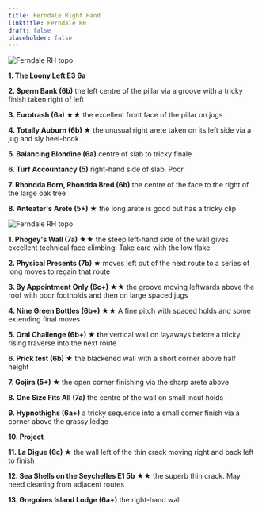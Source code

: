 ```yaml
---
title: Ferndale Right Hand
linktitle: Ferndale RH
draft: false
placeholder: false
---
```



![Ferndale RH topo](/img/south-wales/south-east-sandstone/Ferndale-Central-RH-copy.jpg)

**1. The Loony Left E3 6a**

**2. $perm Bank (6b)** the left centre of the pillar via a groove with a tricky finish taken right of left

**3. Eurotrash (6a) ★★** the excellent front face of the pillar on jugs

**4. Totally Auburn (6b) ★** the unusual right arete taken on its left side via a jug and sly heel-hook

**5. Balancing Blondine (6a)** centre of slab to tricky finale

**6. Turf Accountancy (5)** right-hand side of slab. Poor

**7. Rhondda Born, Rhondda Bred (6b)** the centre of the face to the right of the large oak tree

**8. Anteater's Arete (5+) ★** the long arete is good but has a tricky clip

![Ferndale RH topo](/img/south-wales/south-east-sandstone/Ferndale-Far-RH-copy.jpg)

**1. Phogey's Wall (7a) ★★** the steep left-hand side of the wall gives excellent technical face climbing. Take care with the low flake

**2. Physical Presents (7b) ★** moves left out of the next route to a series of long moves to regain that route

**3. By Appointment Only (6c+) ★★** the groove moving leftwards above the roof with poor footholds and then on large spaced jugs

**4. Nine Green Bottles (6b+) ★★** A fine pitch with spaced holds and some extending final moves

**5. Oral Challenge (6b+) ★ t**he vertical wall on layaways before a tricky rising traverse into the next route

**6. Prick test (6b) ★** the blackened wall with a short corner above half height

**7. Gojira (5+) ★** the open corner finishing via the sharp arete above

**8. One Size Fits All (7a)** the centre of the wall on small incut holds

**9. Hypnothighs (6a+)** a tricky sequence into a small corner finish via a corner above the grassy ledge

**10. Project**

**11. La Digue (6c) ★** the wall left of the thin crack moving right and back left to finish

**12. Sea Shells on the Seychelles E1 5b ★★** the superb thin crack. May need cleaning from adjacent routes

**13. Gregoires Island Lodge (6a+)** the right-hand wall